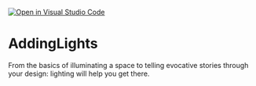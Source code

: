 [![Open in Visual Studio Code](https://classroom.github.com/assets/open-in-vscode-c66648af7eb3fe8bc4f294546bfd86ef473780cde1dea487d3c4ff354943c9ae.svg)](https://classroom.github.com/online_ide?assignment_repo_id=8858615&assignment_repo_type=AssignmentRepo)
# AddingLights
From the basics of illuminating a space to telling evocative stories through your design: lighting will help you get there.

